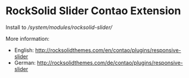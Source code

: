 # RockSolid Slider Contao Extension

Install to */system/modules/rocksolid-slider/*

More information: 

* English: http://rocksolidthemes.com/en/contao/plugins/responsive-slider
* German: http://rocksolidthemes.com/de/contao/plugins/responsive-slider
